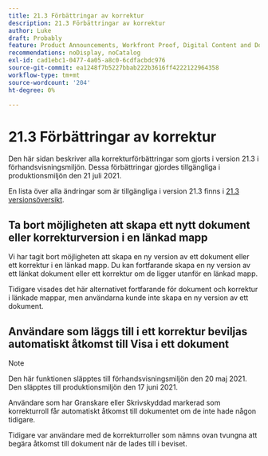 ```yaml
---
title: 21.3 Förbättringar av korrektur
description: 21.3 Förbättringar av korrektur
author: Luke
draft: Probably
feature: Product Announcements, Workfront Proof, Digital Content and Documents
recommendations: noDisplay, noCatalog
exl-id: cad1ebc1-0477-4a05-a8c0-6cdfacbdc976
source-git-commit: ea1248f7b5227bbab222b3616ff4222122964358
workflow-type: tm+mt
source-wordcount: '204'
ht-degree: 0%

---
```


# 21.3 Förbättringar av korrektur

Den här sidan beskriver alla korrekturförbättringar som gjorts i version 21.3 i förhandsvisningsmiljön. Dessa förbättringar gjordes tillgängliga i produktionsmiljön den 21 juli 2021.

En lista över alla ändringar som är tillgängliga i version 21.3 finns i [21.3 versionsöversikt](../../../product-announcements/product-releases/21.3-release-activity/21-3-release-overview.md).

## Ta bort möjligheten att skapa ett nytt dokument eller korrekturversion i en länkad mapp

Vi har tagit bort möjligheten att skapa en ny version av ett dokument eller ett korrektur i en länkad mapp. Du kan fortfarande skapa en ny version av ett länkat dokument eller ett korrektur om de ligger utanför en länkad mapp.

Tidigare visades det här alternativet fortfarande för dokument och korrektur i länkade mappar, men användarna kunde inte skapa en ny version av ett dokument.

## Användare som läggs till i ett korrektur beviljas automatiskt åtkomst till Visa i ett dokument

>[!NOTE]
>
>Den här funktionen släpptes till förhandsvisningsmiljön den 20 maj 2021. Den släpptes till produktionsmiljön den 17 juni 2021.

Användare som har Granskare eller Skrivskyddad markerad som korrekturroll får automatiskt åtkomst till dokumentet om de inte hade någon tidigare.

Tidigare var användare med de korrekturroller som nämns ovan tvungna att begära åtkomst till dokument när de lades till i beviset.
